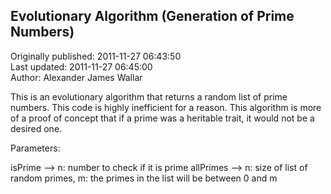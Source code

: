 ## Evolutionary Algorithm (Generation of Prime Numbers)  
Originally published: 2011-11-27 06:43:50  
Last updated: 2011-11-27 06:45:00  
Author: Alexander James Wallar  
  
This is an evolutionary algorithm that returns a random list of prime numbers. This code is highly inefficient for a reason. This algorithm is more of a proof of concept that if a prime was a heritable trait, it would not be a desired one. 

Parameters:

isPrime --> n: number to check if it is prime
allPrimes --> n: size of list of random primes, m: the primes in the list will be between 0 and m